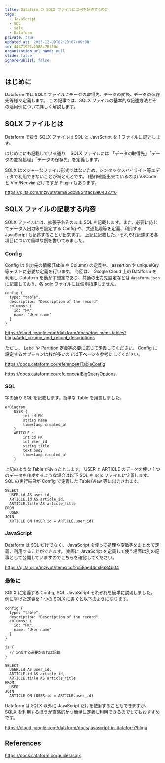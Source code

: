 ```yaml
---
title: Dataform の SQLX ファイルには何を記述するのか
tags:
  - JavaScript
  - SQL
  - sqlx
  - Dataform
private: true
updated_at: '2023-12-09T02:28:07+09:00'
id: 44471921a2388c78f30c
organization_url_name: null
slide: false
ignorePublish: false
---
```


## はじめに

Dataform では SQLX ファイルにデータの取得先、データの変換、データの保存先等様々定義します。
この記事では、SQLX ファイルの基本的な記述方法とその活用例について詳しく解説します。

## SQLX ファイルとは

Dataform で扱う SQLX ファイルは SQL と JavaScript を 1 ファイルに記述します。

はじめににも記載している通り、 SQLX ファイルには 「データの取得先」「データの変換処理」「データの保存先」を定義します。

SQLX はメジャーなファイル形式ではないため、シンタックスハイライト等エディタで利用できないことが補とんとです。
(動作確認出来ているのは) VSCode と Vim/Neovim だけですが Plugin もあります。

https://qiita.com/mziyut/items/5dc8854fac13e04327f6

## SQLX ファイルの記載する内容

SQLX ファイルには、拡張子名そのまま SQL を記載します。また、必要に応じてデータ入出力等を設定する Config や、共通処理等を定義、利用する JavaScript も記述することが出来ます。
上記に記載した、それぞれ記述する各項目について簡単な例を書いてみました。

### Config

Config は 出力先の情報(Table や Column) の定義や、 assertion や uniqueKey 等テストに必要な定義を行います。
今回は、 Google Cloud 上の Dataform を利用し Dataform を動かす想定であり、共通の出力先設定などは `dataform.json` に記載しており、各 sqlx ファイルには個別指定しません。

```sqlx:hoge.sqlx
config {
  type: "table",
  description: "Description of the record",
  columns: {
    id: "PK",
    name: "User name"
  }
}
```

https://cloud.google.com/dataform/docs/document-tables?hl=ja#add_column_and_record_descriptions

ただし、 Label や Partition 定義等必要に応じて定義してください。
Config に設定するオプションは数が多いので以下ページを参考にしてください。

https://docs.dataform.co/reference#ITableConfig

https://docs.dataform.co/reference#IBigQueryOptions

### SQL

字の通り SQL を記載します。簡単な Table を用意しました。

```mermaid
erDiagram
    USER {
        int id PK
        string name
        timestamp created_at
    }
    ARTICLE {
        int id PK
        int user_id
        string title
        text body
        timestamp created_at
    }
```

上記のような Table があったとします。
USER と ARTICLE のデータを使い 1 つのデータを作成するような場合は以下 SQL を sqlx ファイルに定義します。
SQL の実行結果が Config で定義した Table/View 等に出力されます。

```sqlx:hoge.sqlx
SELECT
  USER.id AS user_id,
  ARTICLE.id AS article_id,
  ARTICLE.title AS article_title
FROM
  USER
JOIN
  ARTICLE ON (USER.id = ARTICLE.user_id)
```

### JavaScript

Dataform は SQL だけでなく、 JavaScript を使って処理や変数等をまとめて定義、利用することができます。
実際に JavaScript を定義して使う場面は別の記事として公開していますのでこちらを確認してください。

https://qiita.com/mziyut/items/ccf2c58ae44c49a34b04

### 最後に

SQLX に定義する Config, SQL, JavaScript それぞれを簡単に説明しました。
例に挙げた定義を 1 つの SQLX に書くと以下のようになります。

```sqlx:hoge.sqlx
config {
  type: "table",
  description: "Description of the record",
  columns: {
    id: "PK",
    name: "User name"
  }
}

js {
  // 定義する必要があれば記載
}

SELECT
  USER.id AS user_id,
  ARTICLE.id AS article_id,
  ARTICLE.title AS article_title
FROM
  USER
JOIN
  ARTICLE ON (USER.id = ARTICLE.user_id)
```

Dataform は SQLX 以外に JavaScript だけを使用することもできますが、SQLX を利用するほうが直感的かつ簡単に定義し利用できるのでとてもおすすめです。

https://cloud.google.com/dataform/docs/javascript-in-dataform?hl=ja

## References

https://docs.dataform.co/guides/sqlx
